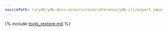```yaml
---
sourcePath: ru/ydb/ydb-docs-core/ru/core/reference/ydb-cli/export_import/tools_restore.md
---
```

{% include [tools_restore.md](_includes/tools_restore.md) %}
